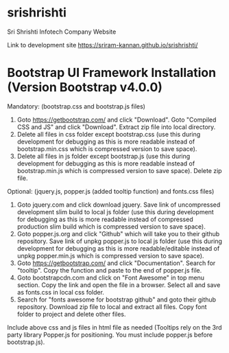 # srishrishti
Sri Shrishti Infotech Company Website

Link to development site https://sriram-kannan.github.io/srishrishti/

# Bootstrap UI Framework Installation (Version Bootstrap v4.0.0)

Mandatory: (bootstrap.css and bootstrap.js files)
1. Goto https://getbootstrap.com/ and click "Download". Goto "Compiled CSS and JS" and click "Download". Extract zip file into local directory.
2. Delete all files in css folder except bootstrap.css (use this during development for debugging as this is more readable instead of bootstrap.min.css which is compressed version to save space).
3. Delete all files in js folder except bootstrap.js (use this during development for debugging as this is more readable instead of bootstrap.min.js which is compressed version to save space). Delete zip file.

Optional: (jquery.js, popper.js (added tooltip function) and fonts.css files)
1. Goto jquery.com and click download jquery. Save link of uncompressed development slim build to local js folder (use this during development for debugging as this is more readable instead of compressed production slim build which is compressed version to save space).
2. Goto popper.js.org and click "Github" which will take you to their github repository. Save link of unpkg popper.js to local js folder (use this during development for debugging as this is more readable/editable instead of unpkg popper.min.js which is compressed version to save space).
3. Goto https://getbootstrap.com/ and click "Documentation". Search for "tooltip". Copy the function and paste to the end of popper.js file.
 4. Goto bootstrapcdn.com and click on "Font Awesome" in top menu section. Copy the link and open the file in a browser. Select all and save as fonts.css in local css folder.
 5. Search for "fonts awesome for bootstrap github" and goto their github repository. Download zip file to local and extract all files. Copy font folder to project and delete other files.

Include above css and js files in html file as needed (Tooltips rely on the 3rd party library Popper.js for positioning. You must include popper.js before bootstrap.js).
